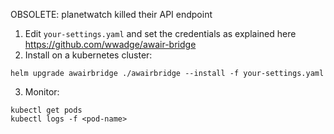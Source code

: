 OBSOLETE: planetwatch killed their API endpoint


1. Edit `your-settings.yaml` and set the credentials as  explained here https://github.com/wwadge/awair-bridge
2. Install on a kubernetes cluster:

```
helm upgrade awairbridge ./awairbridge --install -f your-settings.yaml
```

3. Monitor:

```
kubectl get pods
kubectl logs -f <pod-name>
```
